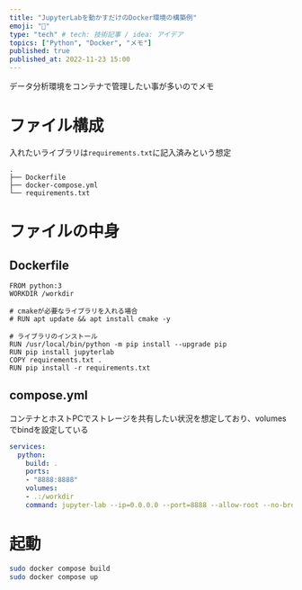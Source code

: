 ```yaml
---
title: "JupyterLabを動かすだけのDocker環境の構築例"
emoji: "📔"
type: "tech" # tech: 技術記事 / idea: アイデア
topics: ["Python", "Docker", "メモ"]
published: true
published_at: 2022-11-23 15:00
---
```


データ分析環境をコンテナで管理したい事が多いのでメモ


# ファイル構成

入れたいライブラリは`requirements.txt`に記入済みという想定

```
.
├── Dockerfile
├── docker-compose.yml
└── requirements.txt
```

# ファイルの中身

## Dockerfile

```Dockerfile:Dockerfile
FROM python:3
WORKDIR /workdir

# cmakeが必要なライブラリを入れる場合
# RUN apt update && apt install cmake -y

# ライブラリのインストール
RUN /usr/local/bin/python -m pip install --upgrade pip
RUN pip install jupyterlab
COPY requirements.txt .
RUN pip install -r requirements.txt
```

## compose.yml

コンテナとホストPCでストレージを共有したい状況を想定しており、volumesでbindを設定している

```yml:compose.yml
services:
  python:
    build: .
    ports:
    - "8888:8888"
    volumes:
    - .:/workdir
    command: jupyter-lab --ip=0.0.0.0 --port=8888 --allow-root --no-browser
```

# 起動

```sh
sudo docker compose build
sudo docker compose up
```

